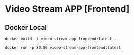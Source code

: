 # Video Stream APP [Frontend]

## Docker Local

```
docker build -t video-stream-app-frontend:latest .
```
```
docker run -p 80:80 video-stream-app-frontend:latest
```